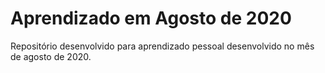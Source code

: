 # Aprendizado em Agosto de 2020
 Repositório desenvolvido para aprendizado pessoal desenvolvido no mês de agosto de 2020.
